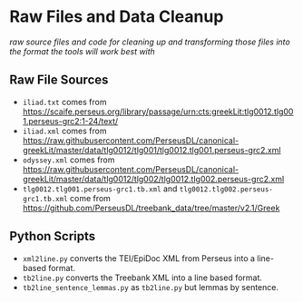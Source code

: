 # Raw Files and Data Cleanup

*raw source files and code for cleaning up and transforming those files into the format the tools will work best with*


## Raw File Sources

* `iliad.txt` comes from https://scaife.perseus.org/library/passage/urn:cts:greekLit:tlg0012.tlg001.perseus-grc2:1-24/text/
* `iliad.xml` comes from https://raw.githubusercontent.com/PerseusDL/canonical-greekLit/master/data/tlg0012/tlg001/tlg0012.tlg001.perseus-grc2.xml
* `odyssey.xml` comes from https://raw.githubusercontent.com/PerseusDL/canonical-greekLit/master/data/tlg0012/tlg002/tlg0012.tlg002.perseus-grc2.xml
* `tlg0012.tlg001.perseus-grc1.tb.xml` and `tlg0012.tlg002.perseus-grc1.tb.xml` come from https://github.com/PerseusDL/treebank_data/tree/master/v2.1/Greek


## Python Scripts

* `xml2line.py` converts the TEI/EpiDoc XML from Perseus into a line-based format.
* `tb2line.py` converts the Treebank XML into a line based format.
* `tb2line_sentence_lemmas.py` as `tb2line.py` but lemmas by sentence.
